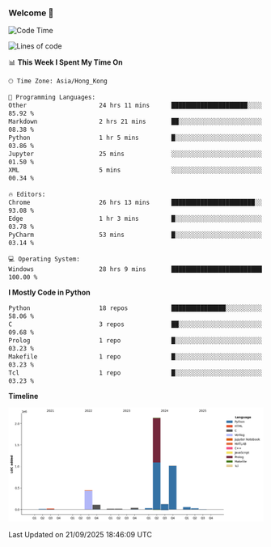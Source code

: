 ### Welcome 👋

<!--START_SECTION:waka-->
![Code Time](http://img.shields.io/badge/Code%20Time-2%2C637%20hrs%204%20mins-blue)

![Lines of code](https://img.shields.io/badge/From%20Hello%20World%20I%27ve%20Written-4.0%20million%20lines%20of%20code-blue)

📊 **This Week I Spent My Time On** 

```text
🕑︎ Time Zone: Asia/Hong_Kong

💬 Programming Languages: 
Other                    24 hrs 11 mins      █████████████████████░░░░   85.92 % 
Markdown                 2 hrs 21 mins       ██░░░░░░░░░░░░░░░░░░░░░░░   08.38 % 
Python                   1 hr 5 mins         █░░░░░░░░░░░░░░░░░░░░░░░░   03.86 % 
Jupyter                  25 mins             ░░░░░░░░░░░░░░░░░░░░░░░░░   01.50 % 
XML                      5 mins              ░░░░░░░░░░░░░░░░░░░░░░░░░   00.34 % 

🔥 Editors: 
Chrome                   26 hrs 13 mins      ███████████████████████░░   93.08 % 
Edge                     1 hr 3 mins         █░░░░░░░░░░░░░░░░░░░░░░░░   03.78 % 
PyCharm                  53 mins             █░░░░░░░░░░░░░░░░░░░░░░░░   03.14 % 

💻 Operating System: 
Windows                  28 hrs 9 mins       █████████████████████████   100.00 % 
```

**I Mostly Code in Python** 

```text
Python                   18 repos            ███████████████░░░░░░░░░░   58.06 % 
C                        3 repos             ██░░░░░░░░░░░░░░░░░░░░░░░   09.68 % 
Prolog                   1 repo              █░░░░░░░░░░░░░░░░░░░░░░░░   03.23 % 
Makefile                 1 repo              █░░░░░░░░░░░░░░░░░░░░░░░░   03.23 % 
Tcl                      1 repo              █░░░░░░░░░░░░░░░░░░░░░░░░   03.23 % 
```



**Timeline**

![Lines of Code chart](https://raw.githubusercontent.com/xhj2501/xhj2501/main/assets/bar_graph.png)


 Last Updated on 21/09/2025 18:46:09 UTC
<!--END_SECTION:waka-->

